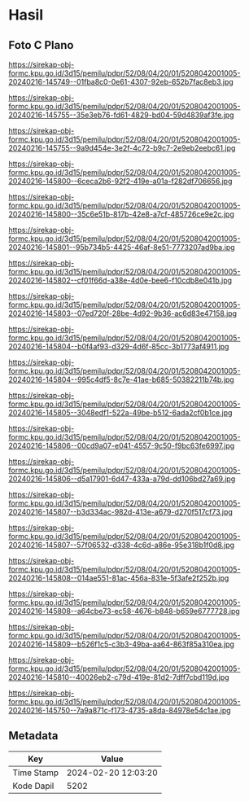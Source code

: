 # Hasil

## Foto C Plano

https://sirekap-obj-formc.kpu.go.id/3d15/pemilu/pdpr/52/08/04/20/01/5208042001005-20240216-145749--01fba8c0-0e61-4307-92eb-652b7fac8eb3.jpg

https://sirekap-obj-formc.kpu.go.id/3d15/pemilu/pdpr/52/08/04/20/01/5208042001005-20240216-145755--35e3eb76-fd61-4829-bd04-59d4839af3fe.jpg

https://sirekap-obj-formc.kpu.go.id/3d15/pemilu/pdpr/52/08/04/20/01/5208042001005-20240216-145755--9a9d454e-3e2f-4c72-b9c7-2e9eb2eebc61.jpg

https://sirekap-obj-formc.kpu.go.id/3d15/pemilu/pdpr/52/08/04/20/01/5208042001005-20240216-145800--6ceca2b6-92f2-419e-a01a-f282df706656.jpg

https://sirekap-obj-formc.kpu.go.id/3d15/pemilu/pdpr/52/08/04/20/01/5208042001005-20240216-145800--35c6e51b-817b-42e8-a7cf-485726ce9e2c.jpg

https://sirekap-obj-formc.kpu.go.id/3d15/pemilu/pdpr/52/08/04/20/01/5208042001005-20240216-145801--95b734b5-4425-46af-8e51-7773207ad9ba.jpg

https://sirekap-obj-formc.kpu.go.id/3d15/pemilu/pdpr/52/08/04/20/01/5208042001005-20240216-145802--cf01f66d-a38e-4d0e-bee6-f10cdb8e041b.jpg

https://sirekap-obj-formc.kpu.go.id/3d15/pemilu/pdpr/52/08/04/20/01/5208042001005-20240216-145803--07ed720f-28be-4d92-9b36-ac6d83e47158.jpg

https://sirekap-obj-formc.kpu.go.id/3d15/pemilu/pdpr/52/08/04/20/01/5208042001005-20240216-145804--b0f4af93-d329-4d6f-85cc-3b1773af4911.jpg

https://sirekap-obj-formc.kpu.go.id/3d15/pemilu/pdpr/52/08/04/20/01/5208042001005-20240216-145804--995c4df5-8c7e-41ae-b685-50382211b74b.jpg

https://sirekap-obj-formc.kpu.go.id/3d15/pemilu/pdpr/52/08/04/20/01/5208042001005-20240216-145805--3048edf1-522a-49be-b512-6ada2cf0b1ce.jpg

https://sirekap-obj-formc.kpu.go.id/3d15/pemilu/pdpr/52/08/04/20/01/5208042001005-20240216-145806--00cd9a07-e041-4557-9c50-f9bc63fe6997.jpg

https://sirekap-obj-formc.kpu.go.id/3d15/pemilu/pdpr/52/08/04/20/01/5208042001005-20240216-145806--d5a17901-6d47-433a-a79d-dd106bd27a69.jpg

https://sirekap-obj-formc.kpu.go.id/3d15/pemilu/pdpr/52/08/04/20/01/5208042001005-20240216-145807--b3d334ac-982d-413e-a679-d270f517cf73.jpg

https://sirekap-obj-formc.kpu.go.id/3d15/pemilu/pdpr/52/08/04/20/01/5208042001005-20240216-145807--57f06532-d338-4c6d-a86e-95e318b1f0d8.jpg

https://sirekap-obj-formc.kpu.go.id/3d15/pemilu/pdpr/52/08/04/20/01/5208042001005-20240216-145808--014ae551-81ac-456a-831e-5f3afe2f252b.jpg

https://sirekap-obj-formc.kpu.go.id/3d15/pemilu/pdpr/52/08/04/20/01/5208042001005-20240216-145808--a64cbe73-ec58-4676-b848-b659e6777728.jpg

https://sirekap-obj-formc.kpu.go.id/3d15/pemilu/pdpr/52/08/04/20/01/5208042001005-20240216-145809--b526f1c5-c3b3-49ba-aa64-863f85a310ea.jpg

https://sirekap-obj-formc.kpu.go.id/3d15/pemilu/pdpr/52/08/04/20/01/5208042001005-20240216-145810--40026eb2-c79d-419e-81d2-7dff7cbd119d.jpg

https://sirekap-obj-formc.kpu.go.id/3d15/pemilu/pdpr/52/08/04/20/01/5208042001005-20240216-145750--7a9a871c-f173-4735-a8da-84978e54c1ae.jpg


## Metadata

| Key        | Value               |
| ---------- | ------------------- |
| Time Stamp | 2024-02-20 12:03:20 |
| Kode Dapil | 5202                |




